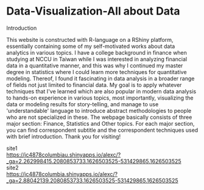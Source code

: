 # Data-Visualization-All about Data
Introduction

This website is constructed with R-language on a RShiny platform, essentially containing some of my self-motivated works about data analytics in various topics. I have a college background in finance when studying at NCCU in Taiwan while I was interested in analyzing financial data in a quantitative manner, and this was why I continued my master degree in statistics where I could learn more techniques for quantitative modeling. Thereof, I found it fascinating in data analysis in a broader range of fields not just limited to financial data. My goal is to apply whatever techniques that I've learned which are also popular in modern data analysis to hands-on experience in various topics, most importantly, visualizing the data or modeling results for story-telling, and manage to use 'understandable' language to introduce abstract methodologies to people who are not specialized in these. The webpage basically consists of three major section: Finance, Statistics and Other topics. For each major section, you can find correspondent subtitle and the correspondent techniques used with brief introduction. Thank you for visiting!<br/>

site1<br/>
https://jc4878columbiau.shinyapps.io/alexc/?_ga=2.262998415.2080853733.1626503525-531429865.1626503525 <br/>
site2<br/>
https://jc4878columbia.shinyapps.io/alexc/?_ga=2.88042139.2080853733.1626503525-531429865.1626503525 <br/>
<br/>

